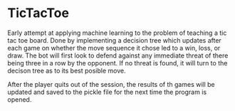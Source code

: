 # TicTacToe
Early attempt at applying machine learning to the problem of teaching a tic tac toe board. 
Done by implementing a decision tree which updates after each game on whether the move sequence it chose led to a win, loss, or draw. The bot will first look to defend against any immediate threat of there being
three in a row by the opponent. 
If no threat is found, it will turn to the decison tree as to its best posible move. 

After the player quits out of the session, the results of th games will be updated and saved to the pickle file for the next time the program is opened. 
